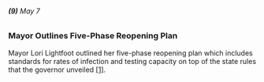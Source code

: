###### **(9)** May 7

### Mayor Outlines Five-Phase Reopening Plan

Mayor Lori Lightfoot outlined her five-phase reopening plan which includes standards for rates of infection and testing capacity on top of the state rules that the governor unveiled [[1]](https://www.chicagotribune.com/coronavirus/ct-viz-coronavirus-timeline-20200507-uvrzs32nljabrpn6vkzq7m2fpq-story.html). 